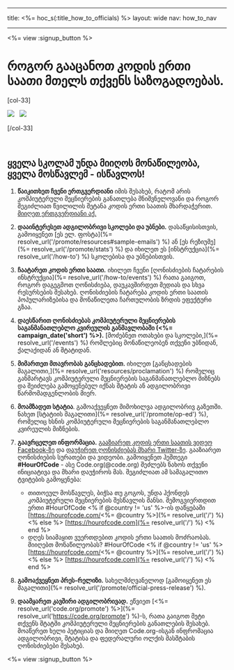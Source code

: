 * * *

title: <%= hoc_s(:title_how_to_officials) %> layout: wide nav: how_to_nav

* * *

<%= view :signup_button %>

# როგორ გააცანოთ კოდის ერთი საათი მთელს თქვენს საზოგადოებას.

[col-33]

![](/images/fit-275/highlight-obama.png)&nbsp;&nbsp;&nbsp;![](/images/fit-246/dan.jpg)

[/col-33]

<p style="clear:both">
  &nbsp;
</p>

## ყველა სკოლამ უნდა მიიღოს მონაწილეობა, ყველა მოსწავლემ - ისწავლოს!

  1. **წაიკითხეთ ჩვენი ერთგვერდიანი** იმის შესახებ, რატომ არის კომპიუტერული მეცნიერების განათლება მნიშვნელოვანი და როგორ შეგიძლიათ წვილილის შეტანა კოდის ერთი საათის მხარდაჭერით. [მიიღეთ ერთგვერდიანი აქ.](/files/hoc-one-pager-public-officials-2016.pdf)

  2. **დააინტერესეთ ადგილობრივი სკოლები და უბნები.** დასაწყისისთვის, გამოიყენეთ [ეს ელ. ფოსტა](%= resolve_url('/promote/resources#sample-emails') %) ან [ეს რეზიუმე](%= resolve_url('/promote/stats') %) და იხილეთ ეს [ინსტრუქცია](%= resolve_url('/how-to') %) სკოლებისა და უბნებისთვის.

  3. **ჩაატარეთ კოდის ერთი საათი.** იხილეთ ჩვენი [ღონისძიების ჩატარების ინსტრუქცია](%= resolve_url('/how-to/events') %) რათა გაიგოთ, როგორ დაგეგმოთ ღონისძიება, დაუკავშირდეთ მედიას და სხვა რესურსების შესახებ. ღონისძიების ჩატარება კოდის ერთი საათის პოპულარიზებისა და მონაწილეთა ჩართულობის ზრდის ეფექტური გზაა.

  4. **დაესწარით ღონისძიებას კომპიუტერული მეცნიერების საგანმანათლებლო კვირეულის განმავლობაში (<%= campaign_date('short') %>).** [მოძებნეთ ოთახები და სკოლები,](%= resolve_url('/events') %) რომლებიც მონაწილეობენ თქვენი უბნიდან, ქალაქიდან ან შტატიდან.

  5. **მიმართეთ მთავრობას განცხადებით.** იხილეთ [განცხადების მაგალითი,](%= resolve_url('resources/proclamation') %) რომელიც განმარტავს კომპიუტერული მეცნიერების საგანმანათლებლო მიზნებს და შეიძლება გამოყენებულ იქნას შტატის ან ადგილობრივი წარმომადგენლობის მიერ.

  6. **მოამზადეთ სტატია**. გამოაქვეყნეთ მიმოხილვა ადგილობრივ გაზეთში. ნახეთ [სტატიის მაგალითი](%= resolve_url('/promote/op-ed') %), რომელიც ხსნის კომპიუტერული მეცნიერების საგანმანათლებლო კვირეულის მიზნების.

  7. **გაავრცელეთ ინფორმაცია.** [გააზიარეთ კოდის ერთი საათის ვიდეო Facebook-ზე](https://www.facebook.com/sharer/sharer.php?u=http%3A%2F%2Fhourofcode.com%2Fus) და [დაუჭირეთ ღონისძიებას მხარი Twitter-ზე](https://twitter.com/intent/tweet?url=http%3A%2F%2Fhourofcode.com&text=I%27m%20participating%20in%20this%20year%27s%20%23HourOfCode%2C%20are%20you%3F%20%40codeorg&original_referer=https%3A%2F%2Fwww.google.com%2Furl%3Fq%3Dhttps%253A%252F%252Ftwitter.com%252Fshare%253Fhashtags%253D%2526amp%253Brelated%253Dcodeorg%2526amp%253Btext%253DI%252527m%252Bparticipating%252Bin%252Bthis%252Byear%252527s%252B%252523HourOfCode%25252C%252Bare%252Byou%25253F%252B%252540codeorg%2526amp%253Burl%253Dhttp%25253A%25252F%25252Fhourofcode.com%26sa%3DD%26sntz%3D1%26usg%3DAFQjCNE1GLTUbKZfMlEh9Aj5w0iswz6PYQ&related=codeorg&hashtags=). გააზიარეთ ღონისძიების სურათები და ვიდეობი. გამოიყენეთ ჰეშთეგი **#HourOfCode** - ასე Code.org(@code.org) შეძლებს ნახოს თქვენი ინიციატივა და მხარი დაუჭიროს მას. შეგიძლიათ ამ სამაგალითო ტვიტების გამოყენება:
    
      * თითოეულ მოსწავლეს, ბიჭსა თუ გოგოს, უნდა ჰქონდეს კომპიუტერული მეცნიერების შესწავლის შანსი. შემოგვიერთდით ერთი #HourOfCode <% if @country != 'us' %>-ის დაწყებაში [https://hourofcode.com/<%= @country %>](%= resolve_url('/') %) <% else %> [https://hourofcode.com](%= resolve_url('/') %) <% end %>
      * დღეს სიამაყით ვუერთდებით კოდის ერთი საათის მოძრაობას. მიიღებთ მონაწილეობას? #HourOfCode <% if @country != 'us' %> [https://hourofcode.com/<%= @country %>](%= resolve_url('/') %) <% else %> [https://hourofcode.com](%= resolve_url('/') %) <% end %>   
          
        

  8. **გამოაქვეყნეთ პრეს-რელიზი.** სახელმძღვანელოდ [გამოიყენეთ ეს მაგალითი](%= resolve_url('/promote/official-press-release') %).

  9. **დაამყარეთ კავშირი ადგილობრივად.** ეწვიეთ [<%= resolve_url('code.org/promote') %>](%= resolve_url('https://code.org/promote') %)-ს, რათა გაიგოთ მეტი თქვენს შტატში კომპიუტერული მეცნიერების განათლების შესახებ. მოაწერეთ ხელი პეტიციას და მიიღეთ Code.org-ისგან ინფრომაცია ადგილობრივი, შტატისა და ფედერალური ოლქის მასშტაბის ღონისძიებები შესახებ.

<%= view :signup_button %>